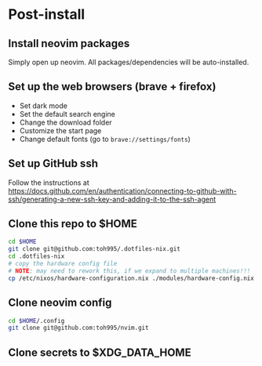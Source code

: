 # Post-install
## Install neovim packages
Simply open up neovim. All packages/dependencies will be auto-installed.

## Set up the web browsers (brave + firefox)
- Set dark mode
- Set the default search engine
- Change the download folder
- Customize the start page
- Change default fonts (go to `brave://settings/fonts`)

## Set up GitHub ssh
Follow the instructions at https://docs.github.com/en/authentication/connecting-to-github-with-ssh/generating-a-new-ssh-key-and-adding-it-to-the-ssh-agent

## Clone this repo to $HOME
```bash
cd $HOME
git clone git@github.com:toh995/.dotfiles-nix.git
cd .dotfiles-nix
# copy the hardware config file
# NOTE: may need to rework this, if we expand to multiple machines!!!
cp /etc/nixos/hardware-configuration.nix ./modules/hardware-config.nix
```

## Clone neovim config
```bash
cd $HOME/.config
git clone git@github.com:toh995/nvim.git
```

## Clone secrets to $XDG_DATA_HOME
